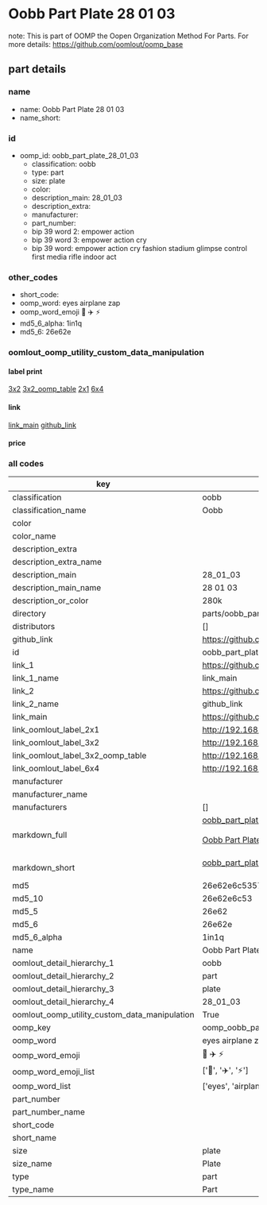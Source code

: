 # Oobb Part Plate 28 01 03  

note: This is part of OOMP the Oopen Organization Method For Parts. For more details: https://github.com/oomlout/oomp_base

##  part details





### name
* name: Oobb Part Plate 28 01 03
* name_short: 
### id
* oomp_id: oobb_part_plate_28_01_03
  * classification: oobb
  * type: part
  * size: plate
  * color: 
  * description_main: 28_01_03
  * description_extra: 
  * manufacturer: 
  * part_number: 
  * bip 39 word 2: empower action
  * bip 39 word 3: empower action cry
  * bip 39 word: empower action cry fashion stadium glimpse control first media rifle indoor act

### other_codes
* short_code: 
* oomp_word: eyes airplane zap
* oomp_word_emoji :eyes: :airplane: :zap:
* md5_6_alpha: 1in1q
* md5_6: 26e62e






### oomlout_oomp_utility_custom_data_manipulation
#### label print
[3x2](http://192.168.1.245:1112/?label=oomp%201in1q)
[3x2_oomp_table](http://192.168.1.107:1112/?label=oomp%201in1q)
[2x1](http://192.168.1.242:1112/?label=oomp%201in1q)
[6x4](http://192.168.1.55:1112/?label=oomp%201in1q)    

#### link

[link_main](https://github.com/oomlout/oomlout_oomp_current_version_messy/tree/main/parts/oobb_part_plate_28_01_03) [github_link](https://github.com/oomlout/oomlout_oomp_part_src/tree/main/parts/oobb_part_plate_28_01_03)                             

#### price







### all codes 
| key | value |  
| --- | --- |  
| classification | oobb |  
| classification_name | Oobb |  
| color |  |  
| color_name |  |  
| description_extra |  |  
| description_extra_name |  |  
| description_main | 28_01_03 |  
| description_main_name | 28 01 03 |  
| description_or_color | 280k |  
| directory | parts/oobb_part_plate_28_01_03 |  
| distributors | [] |  
| github_link | https://github.com/oomlout/oomlout_oomp_part_src/tree/main/parts/oobb_part_plate_28_01_03 |  
| id | oobb_part_plate_28_01_03 |  
| link_1 | https://github.com/oomlout/oomlout_oomp_current_version_messy/tree/main/parts/oobb_part_plate_28_01_03 |  
| link_1_name | link_main |  
| link_2 | https://github.com/oomlout/oomlout_oomp_part_src/tree/main/parts/oobb_part_plate_28_01_03 |  
| link_2_name | github_link |  
| link_main | https://github.com/oomlout/oomlout_oomp_current_version_messy/tree/main/parts/oobb_part_plate_28_01_03 |  
| link_oomlout_label_2x1 | http://192.168.1.242:1112/?label=oomp%201in1q |  
| link_oomlout_label_3x2 | http://192.168.1.245:1112/?label=oomp%201in1q |  
| link_oomlout_label_3x2_oomp_table | http://192.168.1.107:1112/?label=oomp%201in1q |  
| link_oomlout_label_6x4 | http://192.168.1.55:1112/?label=oomp%201in1q |  
| manufacturer |  |  
| manufacturer_name |  |  
| manufacturers | [] |  
| markdown_full | [oobb_part_plate_28_01_03](https://github.com/oomlout/oomlout_oomp_current_version_messy/tree/main/parts/oobb_part_plate_28_01_03)<br>[](https://github.com/oomlout/oomlout_oomp_current_version_messy/tree/main/parts/oobb_part_plate_28_01_03)<br>[Oobb Part Plate 28 01 03](https://github.com/oomlout/oomlout_oomp_current_version_messy/tree/main/parts/oobb_part_plate_28_01_03)<br><br> |  
| markdown_short | [oobb_part_plate_28_01_03](https://github.com/oomlout/oomlout_oomp_current_version_messy/tree/main/parts/oobb_part_plate_28_01_03)<br><br> |  
| md5 | 26e62e6c535765ed8ce9f5346a40a248 |  
| md5_10 | 26e62e6c53 |  
| md5_5 | 26e62 |  
| md5_6 | 26e62e |  
| md5_6_alpha | 1in1q |  
| name | Oobb Part Plate 28 01 03 |  
| oomlout_detail_hierarchy_1 | oobb |  
| oomlout_detail_hierarchy_2 | part |  
| oomlout_detail_hierarchy_3 | plate |  
| oomlout_detail_hierarchy_4 | 28_01_03 |  
| oomlout_oomp_utility_custom_data_manipulation | True |  
| oomp_key | oomp_oobb_part_plate_28_01_03 |  
| oomp_word | eyes airplane zap |  
| oomp_word_emoji | :eyes: :airplane: :zap: |  
| oomp_word_emoji_list | [':eyes:', ':airplane:', ':zap:'] |  
| oomp_word_list | ['eyes', 'airplane', 'zap'] |  
| part_number |  |  
| part_number_name |  |  
| short_code |  |  
| short_name |  |  
| size | plate |  
| size_name | Plate |  
| type | part |  
| type_name | Part |  
